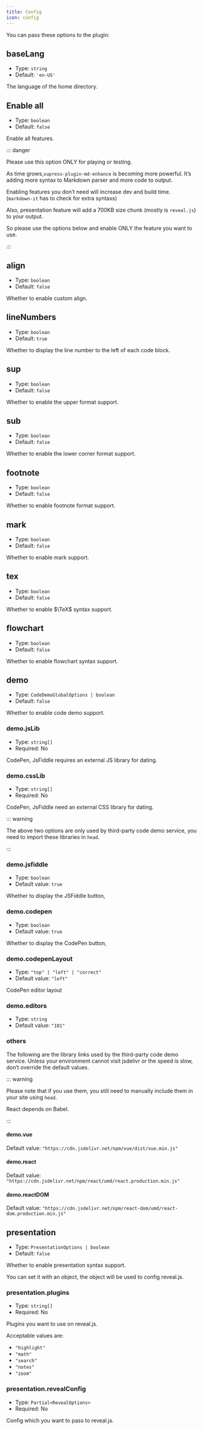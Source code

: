 ```yaml
---
title: Config
icon: config
---
```


You can pass these options to the plugin:

## baseLang

- Type: `string`
- Default: `'en-US'`

The language of the home directory.

## Enable all

- Type: `boolean`
- Default: `false`

Enable all features.

::: danger

Please use this option ONLY for playing or testing.

As time grows,`vupress-plugin-md-enhance` is becoming more powerful. It’s adding more syntax to Markdown parser and more code to output.

Enabling features you don’t need will increase dev and build time. (`markdown-it` has to check for extra syntaxs)

Also, presentation feature will add a 700KB size chunk (mostly is `reveal.js`) to your output.

So please use the options below and enable ONLY the feature you want to use.

:::

## align

- Type: `boolean`
- Default: `false`

Whether to enable custom align.

## lineNumbers

- Type: `boolean`
- Default: `true`

Whether to display the line number to the left of each code block.

## sup

- Type: `boolean`
- Default: `false`

Whether to enable the upper format support.

## sub

- Type: `boolean`
- Default: `false`

Whether to enable the lower corner format support.

## footnote

- Type: `boolean`
- Default: `false`

Whether to enable footnote format support.

## mark

- Type: `boolean`
- Default: `false`

Whether to enable mark support.

## tex

- Type: `boolean`
- Default: `false`

Whether to enable $\TeX$ syntax support.

## flowchart

- Type: `boolean`
- Default: `false`

Whether to enable flowchart syntax support.

## demo

- Type: `CodeDemoGlobalOptions | boolean`
- Default: `false`

Whether to enable code demo support.

### demo.jsLib

- Type: `string[]`
- Required: No

CodePen, JsFiddle requires an external JS library for dating.

### demo.cssLib

- Type: `string[]`
- Required: No

CodePen, JsFiddle need an external CSS library for dating.

::: warning

The above two options are only used by third-party code demo service, you need to import these libraries in `head`.

:::

### demo.jsfiddle

- Type: `boolean`
- Default value: `true`

Whether to display the JSFiddle button,

### demo.codepen

- Type: `boolean`
- Default value: `true`

Whether to display the CodePen button,

### demo.codepenLayout

- Type: `"top" | "left" | "correct"`
- Default value: `"left"`

CodePen editor layout

### demo.editors

- Type: `string`
- Default value: `"101"`

### others

The following are the library links used by the third-party code demo service. Unless your environment cannot visit jsdelivr or the speed is slow, don’t override the default values.

::: warning

Please note that if you use them, you still need to manually include them in your site using `head`.

React depends on Babel.

:::

#### demo.vue

Default value: `"https://cdn.jsdelivr.net/npm/vue/dist/vue.min.js"`

#### demo.react

Default value: `"https://cdn.jsdelivr.net/npm/react/umd/react.production.min.js"`

#### demo.reactDOM

Default value: `"https://cdn.jsdelivr.net/npm/react-dom/umd/react-dom.production.min.js"`

## presentation

- Type: `PresentationOptions | boolean`
- Default: `false`

Whether to enable presentation syntax support.

You can set it with an object, the object will be used to config reveal.js.

### presentation.plugins

- Type: `string[]`
- Required: No

Plugins you want to use on reveal.js.

Acceptable values are:

- `"highlight"`
- `"math"`
- `"search"`
- `"notes"`
- `"zoom"`

<!-- - `"anything"`
- `"audio"`
- `"chalkboard"` -->

### presentation.revealConfig

- Type: `Partial<RevealOptions>`
- Required: No

Config which you want to pass to reveal.js.
